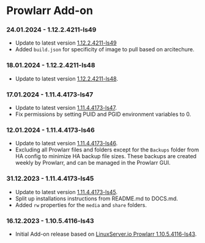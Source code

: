 # Prowlarr Add-on

### 24.01.2024 - 1.12.2.4211-ls49 
  - Update to latest version [1.12.2.4211-ls49](https://github.com/linuxserver/docker-prowlarr/releases/tag/1.12.2.4211-ls49)
  - Added `build.json` for specificity of image to pull based on arcitechure.

### 18.01.2024 - 1.12.2.4211-ls48
  - Update to latest version [1.12.2.4211-ls48](https://github.com/linuxserver/docker-prowlarr/releases/tag/1.12.2.4211-ls48).

### 17.01.2024 - 1.11.4.4173-ls47
  - Update to latest version [1.11.4.4173-ls47](https://github.com/linuxserver/docker-prowlarr/releases/tag/1.11.4.4173-ls47).
  - Fix permissions by setting PUID and PGID environment variables to 0.

### 12.01.2024 - 1.11.4.4173-ls46
  - Update to latest version [1.11.4.4173-ls46](https://github.com/linuxserver/docker-prowlarr/releases/tag/1.11.4.4173-ls46).
  - Excluding all Prowlarr files and folders except for the `Backups` folder from HA config to minimize HA backup file sizes. These backups are created weekly by Prowlarr, and can be managed in the Prowlarr GUI.

### 31.12.2023 - 1.11.4.4173-ls45
  - Update to latest version [1.11.4.4173-ls45](https://github.com/linuxserver/docker-prowlarr/releases/tag/1.11.4.4173-ls45).
  - Split up installations instructions from README.md to DOCS.md.
  - Added `rw` properties for the `media` and `share` folders.

### 16.12.2023 - 1.10.5.4116-ls43
  - Initial Add-on release based on [LinuxServer.io Prowlarr 1.10.5.4116-ls43](https://github.com/linuxserver/docker-prowlarr/releases/tag/1.10.5.4116-ls43).
